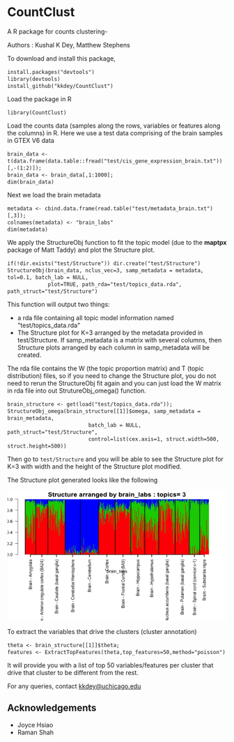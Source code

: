 # CountClust
A R package for counts clustering- 

Authors : Kushal K Dey, Matthew Stephens 

To download and install this package, 

```
install.packages("devtools")
library(devtools)
install_github("kkdey/CountClust")
```

Load the package in R

```
library(CountClust)
```

Load the counts data (samples along the rows, variables or features along the columns) in R. Here we use a test data comprising of the brain samples in GTEX V6 data

```
brain_data <- t(data.frame(data.table::fread("test/cis_gene_expression_brain.txt"))[,-(1:2)]);
brain_data <- brain_data[,1:1000];
dim(brain_data)
```
Next we load the brain metadata 

```
metadata <- cbind.data.frame(read.table("test/metadata_brain.txt")[,3]);
colnames(metadata) <- "brain_labs"
dim(metadata)
```
We  apply the StructureObj function to fit the topic model (due to the **maptpx** package of Matt Taddy) 
and plot the Structure plot. 

```
if(!dir.exists("test/Structure")) dir.create("test/Structure")
StructureObj(brain_data, nclus_vec=3, samp_metadata = metadata, tol=0.1, batch_lab = NULL,
             plot=TRUE, path_rda="test/topics_data.rda", path_struct="test/Structure")
```

This function will output two things:

-  a rda file containing all topic model information named "test/topics_data.rda" 
-  The Structure plot for K=3 arranged by the metadata provided in test/Structure. If samp_metadata is a matrix 
   with several columns, then Structure plots arranged by each column in samp_metadata will be created.

The rda file contains the W (the topic proportion matrix) and T (topic distribution) files, so if you need to change
the Structure plot, you do not need to rerun the StructureObj fit again and you can just load the W matrix in rda 
file into out StrutureObj_omega() function.

```
brain_structure <- get(load("test/topics_data.rda"));
StructureObj_omega(brain_structure[[1]]$omega, samp_metadata = brain_metadata, 
                          batch_lab = NULL, path_struct="test/Structure",
                          control=list(cex.axis=1, struct.width=500, struct.height=500))
```

Then go to `test/Structure` and you will be able to see the Structure plot for K=3 with width and the height
of the Structure plot modified.

The Structure plot generated looks like the following

<img src='test/Structure/clus_3/struct_clus_3_labs.png' style="width:550px;height:300px;">

To extract the variables that drive the clusters (cluster annotation)

```
theta <- brain_structure[[1]]$theta;
features <- ExtractTopFeatures(theta,top_features=50,method="poisson")
```
It will provide you with a list of top $50$ variables/features per cluster that drive that cluster to be
different from the rest.

For any queries, contact kkdey@uchicago.edu

## Acknowledgements

- Joyce Hsiao
- Raman Shah


